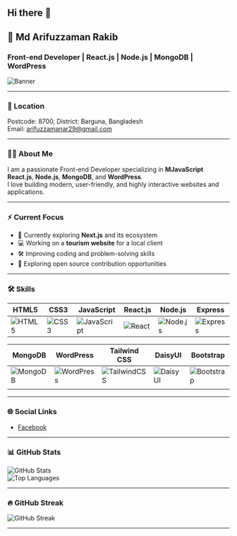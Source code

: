## Hi there 👋

## 👋 Md Arifuzzaman Rakib
### Front-end Developer | React.js | Node.js | MongoDB | WordPress

![Banner](https://i.ibb.co/JwZjwfHD/MEIMG20221019102822-01.jpg)

---

### 📍 Location
Postcode: 8700, District: Barguna, Bangladesh  
Email: [arifuzzamanar29@gmail.com](mailto:youremail@example.com)

---

### 👨‍💻 About Me
I am a passionate Front-end Developer specializing in **MJavaScript** **React.js**, **Node.js**, **MongoDB**, and **WordPress**.  
I love building modern, user-friendly, and highly interactive websites and applications.

---

### ⚡️ Current Focus
- 🌱 Currently exploring **Next.js** and its ecosystem
- 💻 Working on a **tourism website** for a local client
- 🛠️ Improving coding and problem-solving skills
- 🚀 Exploring open source contribution opportunities

---

### 🛠️ Skills

| HTML5 | CSS3 | JavaScript | React.js | Node.js | Express |
|----------------------|------------------|-------------------|-------------------|---------------------|-------------------|
| ![HTML5](https://cdn.jsdelivr.net/gh/devicons/devicon/icons/html5/html5-original.svg) | ![CSS3](https://cdn.jsdelivr.net/gh/devicons/devicon/icons/css3/css3-original.svg) | ![JavaScript](https://cdn.jsdelivr.net/gh/devicons/devicon/icons/javascript/javascript-original.svg) | ![React](https://cdn.jsdelivr.net/gh/devicons/devicon/icons/react/react-original.svg) | ![Node.js](https://cdn.jsdelivr.net/gh/devicons/devicon/icons/nodejs/nodejs-original.svg) | ![Express](https://cdn.jsdelivr.net/gh/devicons/devicon/icons/express/express-original.svg) |

| MongoDB | WordPress | Tailwind CSS | DaisyUI | Bootstrap |
|-------------------|-------------------------|-----------------------|----------------------------|-----------------------------|
| ![MongoDB](https://cdn.jsdelivr.net/gh/devicons/devicon/icons/mongodb/mongodb-original.svg) | ![WordPress](https://cdn.jsdelivr.net/gh/devicons/devicon/icons/wordpress/wordpress-original.svg) | ![TailwindCSS](https://cdn.jsdelivr.net/gh/devicons/devicon/icons/tailwindcss/tailwindcss-plain.svg) | ![DaisyUI](https://cdn.jsdelivr.net/gh/devicons/devicon/icons/css3/css3-original.svg) | ![Bootstrap](https://cdn.jsdelivr.net/gh/devicons/devicon/icons/bootstrap/bootstrap-plain.svg) |
                        |

---

### 🌐 Social Links
- [Facebook](https://web.facebook.com/arifuzzaman.arif.98096721/?_rdc=2&_rdr#)

---

### 📊 GitHub Stats
![GitHub Stats](https://github-readme-stats.vercel.app/api?username=yourusername&show_icons=true&theme=tokyonight)  
![Top Languages](https://github-readme-stats.vercel.app/api/top-langs/?username=yourusername&layout=compact)

---

### 🔥 GitHub Streak
![GitHub Streak](https://github-readme-streak-stats.herokuapp.com/?user=yourusername&theme=tokyonight)

---

